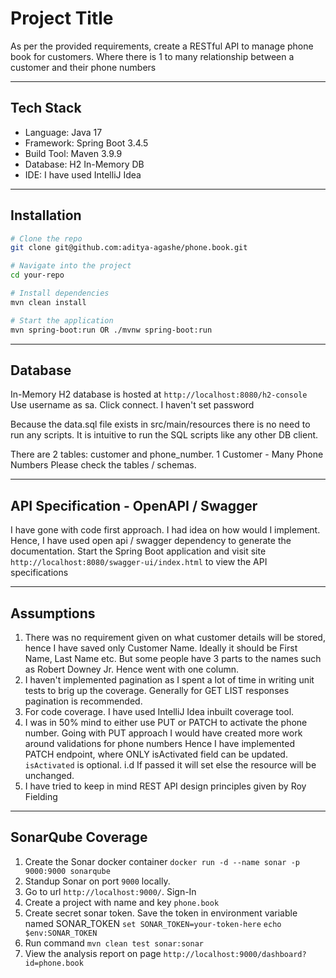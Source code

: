 # Project Title

As per the provided requirements, create a RESTful API to manage phone book for customers.
Where there is 1 to many relationship between a customer and their phone numbers

---

## Tech Stack

- Language: Java 17
- Framework: Spring Boot 3.4.5
- Build Tool: Maven 3.9.9
- Database: H2 In-Memory DB
- IDE: I have used IntelliJ Idea

---

## Installation

```bash
# Clone the repo
git clone git@github.com:aditya-agashe/phone.book.git

# Navigate into the project
cd your-repo

# Install dependencies 
mvn clean install

# Start the application
mvn spring-boot:run OR ./mvnw spring-boot:run

```

---

## Database

In-Memory H2 database is hosted at `http://localhost:8080/h2-console`
Use username as sa. Click connect. I haven't set password

Because the data.sql file exists in src/main/resources there is no need to run any scripts.
It is intuitive to run the SQL scripts like any other DB client.

There are 2 tables: customer and phone_number. 1 Customer - Many Phone Numbers
Please check the tables / schemas.

---

## API Specification - OpenAPI / Swagger
I have gone with code first approach. I had idea on how would I implement.
Hence, I have used open api / swagger dependency to generate the documentation.
Start the Spring Boot application and visit site `http://localhost:8080/swagger-ui/index.html`
to view the API specifications

---

## Assumptions
1. There was no requirement given on what customer details will be stored, hence I have saved only Customer Name.
Ideally it should be First Name, Last Name etc. But some people have 3 parts to the names such as Robert Downey Jr.
Hence went with one column.
2. I haven't implemented pagination as I spent a lot of time in writing unit tests to brig up the coverage. 
Generally for GET LIST responses pagination is recommended.
3. For code coverage. I have used IntelliJ Idea inbuilt coverage tool.
4. I was in 50% mind to either use PUT or PATCH to activate the phone number. 
Going with PUT approach I would have created more work around validations for phone numbers
Hence I have implemented PATCH endpoint, where ONLY isActivated field can be updated.
`isActivated` is optional. i.d If passed it will set else the resource will be unchanged.
5. I have tried to keep in mind REST API design principles given by Roy Fielding

---

## SonarQube Coverage
1. Create the Sonar docker container `docker run -d --name sonar -p 9000:9000 sonarqube`
2. Standup Sonar on port `9000` locally. 
3. Go to url `http://localhost:9000/`. Sign-In
4. Create a project with name and key `phone.book`
5. Create secret sonar token. Save the token in environment variable named SONAR_TOKEN
`set SONAR_TOKEN=your-token-here`
`echo $env:SONAR_TOKEN`
6. Run command `mvn clean test sonar:sonar`
7. View the analysis report on page `http://localhost:9000/dashboard?id=phone.book` 